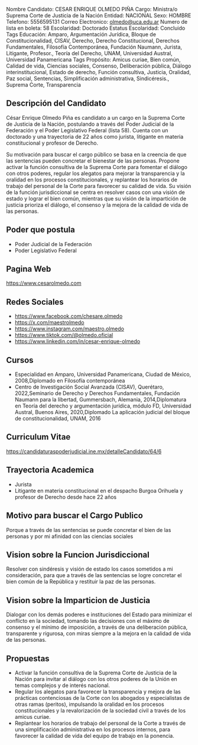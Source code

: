 Nombre Candidato: CESAR ENRIQUE OLMEDO PIÑA
Cargo: Ministra/o Suprema Corte de Justicia de la Nación
Entidad: NACIONAL
Sexo: HOMBRE
Telefono: 5556595131
Correo Electronico: olmedo@uca.edu.ar
Numero de lista en boleta: 58
Escolaridad: Doctorado
Estatus Escolaridad: Concluido
Tags Educación: Amparo, Argumentación Jurídica, Bloque de Constitucionalidad, CISAV, Derecho, Derecho Constitucional, Derechos Fundamentales, Filosofía Contemporánea, Fundación Naumann, Jurista, Litigante, Profesor., Teoría del Derecho, UNAM, Universidad Austral, Universidad Panamericana
Tags Propósito: Amicus curiae, Bien común, Calidad de vida, Ciencias sociales, Consenso, Deliberación pública, Diálogo interinstitucional, Estado de derecho, Función consultiva, Justicia, Oralidad, Paz social, Sentencias, Simplificación administrativa, Sindicéresis., Suprema Corte, Transparencia


## Descripción del Candidato 

César Enrique Olmedo Piña es candidato a un cargo en la Suprema Corte de Justicia de la Nación, postulando a través del Poder Judicial de la Federación y el Poder Legislativo Federal (lista 58). Cuenta con un doctorado y una trayectoria de 22 años como jurista, litigante en materia constitucional y profesor de Derecho. 

Su motivación para buscar el cargo público se basa en la creencia de que las sentencias pueden concretar el bienestar de las personas. Propone activar la función consultiva de la Suprema Corte para fomentar el diálogo con otros poderes, regular los alegatos para mejorar la transparencia y la oralidad en los procesos constitucionales, y replantear los horarios de trabajo del personal de la Corte para favorecer su calidad de vida. Su visión de la función jurisdiccional se centra en resolver casos con una visión de estado y lograr el bien común, mientras que su visión de la impartición de justicia prioriza el diálogo, el consenso y la mejora de la calidad de vida de las personas.


## Poder que postula

- Poder Judicial de la Federación
- Poder Legislativo Federal


## Pagina Web

https://www.cesarolmedo.com


## Redes Sociales

- https://www.facebook.com/chesare.olmedo
- https://x.com/maestrolmedo
- https://www.instagram.com/maestro.olmedo
- https://www.tiktok.com/@olmedo.oficial
- https://www.linkedin.com/in/cesar-enrique-olmedo


## Cursos

- Especialidad en Amparo, Universidad Panamericana, Ciudad de México, 2008,Diplomado en Filosofía contemporánea
- Centro de Investigación Social Avanzada (CISAV), Querétaro, 2022,Seminario de Derecho y Derechos Fundamentales, Fundación Naumann para la libertad, Gummersbach, Alemania, 2014,Diplomatura en Teoría del derecho y argumentación jurídica, módulo FD, Universidad Austral, Buenos Aires, 2020,Diplomado La aplicación judicial del bloque de constitucionalidad, UNAM, 2016


## Curriculum Vitae

https://candidaturaspoderjudicial.ine.mx/detalleCandidato/64/6


## Trayectoria Academica

- Jurista
- Litigante en materia constitucional en el despacho Burgoa Orihuela y profesor de Derecho desde hace 22 años


## Motivo para buscar el Cargo Publico

Porque a través de las sentencias se puede concretar el bien de las personas y por mi afinidad con las ciencias sociales


## Vision sobre la Funcion Jurisdiccional

Resolver con sindéresis y visión de estado los casos sometidos a mi consideración, para que a través de las sentencias se logre concretar el bien común de la República y restituir la paz de las personas.


## Vision sobre la Imparticion de Justicia

Dialogar con los demás poderes e instituciones del Estado para minimizar el conflicto en la sociedad, tomando las decisiones con el máximo de consenso y el mínimo de imposición, a través de una deliberación pública, transparente y rigurosa, con miras siempre a la mejora en la calidad de vida de las personas.


## Propuestas

- Activar la función consultiva de la Suprema Corte de Justicia de la Nación para invitar al diálogo con los otros poderes de la Unión en temas complejos y de interés nacional.
- Regular los alegatos para favorecer la transparencia y mejora de las prácticas contenciosas de la Corte con los abogados y especialistas de otras ramas (peritos), impulsando la oralidad en los procesos constitucionales y la revalorización de la sociedad civil a través de los amicus curiae.
- Replantear los horarios de trabajo del personal de la Corte a través de una simplificación administrativa en los procesos internos, para favorecer la calidad de vida del equipo de trabajo en la ponencia.

